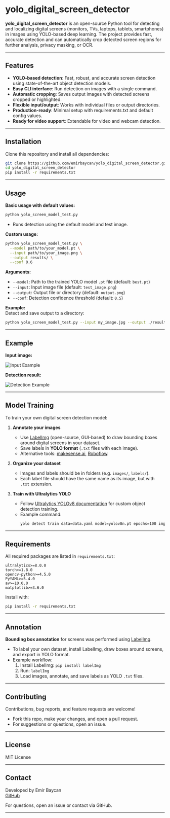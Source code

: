 # yolo_digital_screen_detector

**yolo_digital_screen_detector** is an open-source Python tool for detecting and localizing digital screens (monitors, TVs, laptops, tablets, smartphones) in images using YOLO-based deep learning. The project provides fast, accurate detection and can automatically crop detected screen regions for further analysis, privacy masking, or OCR.

---

## Features

- **YOLO-based detection**: Fast, robust, and accurate screen detection using state-of-the-art object detection models.
- **Easy CLI interface**: Run detection on images with a single command.
- **Automatic cropping**: Saves output images with detected screens cropped or highlighted.
- **Flexible input/output**: Works with individual files or output directories.
- **Production-ready**: Minimal setup with requirements.txt and default config values.
- **Ready for video support**: Extendable for video and webcam detection.

---

## Installation

Clone this repository and install all dependencies:

```bash
git clone https://github.com/emirbaycan/yolo_digital_screen_detector.git
cd yolo_digital_screen_detector
pip install -r requirements.txt
```

---

## Usage

**Basic usage with default values:**

```bash
python yolo_screen_model_test.py
```
- Runs detection using the default model and test image.

**Custom usage:**

```bash
python yolo_screen_model_test.py \
  --model path/to/your_model.pt \
  --input path/to/your_image.png \
  --output results/ \
  --conf 0.6
```

**Arguments:**
- `--model`: Path to the trained YOLO model `.pt` file (default: `best.pt`)
- `--input`: Input image file (default: `test_image.png`)
- `--output`: Output file or directory (default: `output.png`)
- `--conf`: Detection confidence threshold (default: `0.5`)

**Example:**  
Detect and save output to a directory:
```bash
python yolo_screen_model_test.py --input my_image.jpg --output ./results/
```

---

## Example

**Input image:**

![Input Example](test_image.png)

**Detection result:**

![Detection Example](tested_image.png)

---

## Model Training

To train your own digital screen detection model:

1. **Annotate your images**  
   - Use [LabelImg](https://github.com/heartexlabs/labelImg) (open-source, GUI-based) to draw bounding boxes around digital screens in your dataset.
   - Save labels in **YOLO format** (`.txt` files with each image).
   - Alternative tools: [makesense.ai](https://www.makesense.ai/), [Roboflow](https://roboflow.com/).

2. **Organize your dataset**
   - Images and labels should be in folders (e.g. `images/`, `labels/`).
   - Each label file should have the same name as its image, but with `.txt` extension.

3. **Train with Ultralytics YOLO**  
   - Follow [Ultralytics YOLOv8 documentation](https://docs.ultralytics.com/datasets/detect/) for custom object detection training.
   - Example command:
     ```bash
     yolo detect train data=data.yaml model=yolov8n.pt epochs=100 imgsz=640
     ```

---

## Requirements

All required packages are listed in `requirements.txt`:

```
ultralytics>=8.0.0
torch>=1.8.0
opencv-python>=4.5.0
PyYAML>=5.4.0
av>=10.0.0
matplotlib>=3.6.0
```

Install with:

```bash
pip install -r requirements.txt
```

---

## Annotation

**Bounding box annotation** for screens was performed using [LabelImg](https://github.com/heartexlabs/labelImg).  
- To label your own dataset, install LabelImg, draw boxes around screens, and export in YOLO format.
- Example workflow:
  1. Install LabelImg: `pip install labelImg`
  2. Run: `labelImg`
  3. Load images, annotate, and save labels as YOLO `.txt` files.

---

## Contributing

Contributions, bug reports, and feature requests are welcome!  
- Fork this repo, make your changes, and open a pull request.
- For suggestions or questions, open an issue.

---

## License

MIT License

---

## Contact

Developed by Emir Baycan  
[GitHub](https://github.com/emirbaycan)

For questions, open an issue or contact via GitHub.

---
